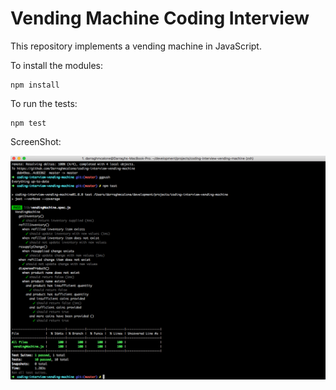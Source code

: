 # Vending Machine Coding Interview

This repository implements a vending machine in JavaScript.

To install the modules:

```
npm install
```

To run the tests:

```
npm test
```


ScreenShot:

![alt text](./running-tests.png)